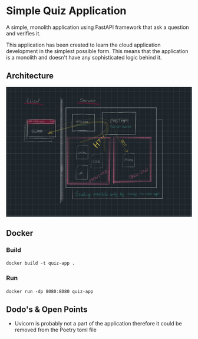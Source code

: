 # Simple Quiz Application

A simple, monolith application using FastAPI framework that ask a question and verifies it.

This application has been created to learn the cloud application development in the simplest possible form.
This means that the application is a monolith and doesn't have any sophisticated logic behind it.

## Architecture

![Architecture diagram](/diagram.JPG)

## Docker

### Build

`docker build -t quiz-app .`

### Run

`docker run -dp 8080:8080 quiz-app`

## Dodo's & Open Points

- Uvicorn is probably not a part of the application therefore it could be removed from the Poetry toml file
